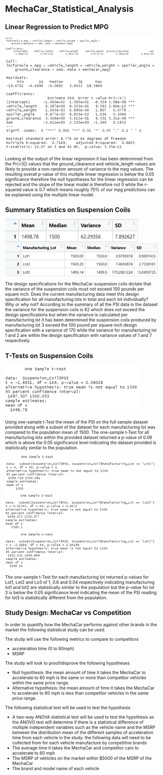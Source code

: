 # MechaCar_Statistical_Analysis
 
## Linear Regression to Predict MPG
![Linear_Regression](/analysis/Linear_Regression.PNG)
![Linear_Regression_summary](/analysis/Linear_Regression_summary.PNG)

Looking at the output of the linear regression it has been determined from the Pr(>|t|) values that the ground_clearance and vehicle_length values are likely to provide a non-random amount of variance to the mpg values. The resulting overall p-value of this multiple linear regression is below the 0.05 significance therefore the null hypotheses for the linear regression can be rejected and the slope of the linear model is therefore not 0 while the r-squared value is 0.7 which means roughly 70% of our mpg predictions can be explained using the multiple linear model.

## Summary Statistics on Suspension Coils
![total_summary](/analysis/total_summary.PNG)
![lot_summary](/analysis/lot_summary.PNG)

The design specifications for the MechaCar suspension coils dictate that the variance of the suspension coils must not exceed 100 pounds per square inch. Does the current manufacturing data meet this design specification for all manufacturing lots in total and each lot individually? Why or why not?
According to the summary of all the PSI data in the dataset the variance for the suspension coils is 62 which does not exceed the design specifications but when the variance is calculated per manufacturing lot it has been determined the suspension coils produced by manufacturing lot 3 exceed the 100 pound per square inch design specification with a variance of 170 while the variance for manufacturing lot 1 and 2 are within the design specification with variance values of 1 and 7 respectively.

## T-Tests on Suspension Coils
![t_test_all](/analysis/t_test_all.PNG)

Using one-sample t-Test the mean of the PSI on the full sample dataset provided along with a subset of the dataset for each manufacturing lot was compared to the population mean of 1500.
The one-sample t-Test for all manufacturing lots within the provided dataset returned a p-value of 0.06 which is above the 0.05 significance level indicating the dataset provided is statistically similar to the population.

![t_test_lot1](/analysis/t_test_lot1.PNG)
![t_test_lot2](/analysis/t_test_lot2.PNG)
![t_test_lot3](/analysis/t_test_lot3.PNG)

The one-sample t-Test for each manufacturing lot returned p-values for Lot1, Lot2 and Lo3 of 1, 0.6 and 0.04 respectively indicating manufacturing lot1 and lot2 are statistically similar to the population but the p-value for lot 3 is below the 0.05 significance level indicating the mean of the PSI reading for lot3 is statistically different from the population.

## Study Design: MechaCar vs Competition
In order to quantify how the MechaCar performs against other brands in the market the following statistical study can be used.

The study will use the following metrics to compare to competitors
 - acceleration time (0 to 60mph)
 - MSRP
 
The study will look to proof/disprove the following hypotheses
 - Null hypothesis: the mean amount of time it takes the MechaCar to accelerate to 60 mph is the same or more than competitor vehicles within the same price range.
 - Alternative hypothesis: the mean amount of time it takes the MechaCar to accelerate to 60 mph is less than competitor vehicles in the same price range.
 
The following statistical test will be used to test the hypothesis
 - A two-way ANOVA statistical test will be used to test the hypothesis as the ANOVO test will determine if there is a statistical difference of multiple independent variables such as the vehicle name and the MSRP between the distribution mean of the different samples of acceleration time from each vehicle in the study.
the following data will need to be collected from for each vehicle manufacture by competitive brands
 - The average time it takes the MechaCar and competitor cars to accelerate to 60 mph
 - The MSRP of vehicles on the market within $5000 of the MSRP of the MechaCar
 - The brand and model name of each vehicle
